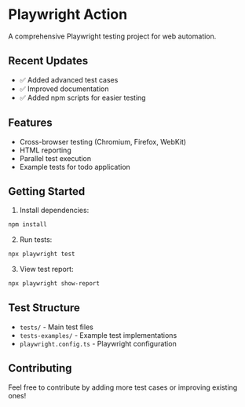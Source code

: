 # Playwright Action

A comprehensive Playwright testing project for web automation.

## Recent Updates

- ✅ Added advanced test cases
- ✅ Improved documentation
- ✅ Added npm scripts for easier testing

## Features

- Cross-browser testing (Chromium, Firefox, WebKit)
- HTML reporting
- Parallel test execution
- Example tests for todo application

## Getting Started

1. Install dependencies:
```bash
npm install
```

2. Run tests:
```bash
npx playwright test
```

3. View test report:
```bash
npx playwright show-report
```

## Test Structure

- `tests/` - Main test files
- `tests-examples/` - Example test implementations
- `playwright.config.ts` - Playwright configuration

## Contributing

Feel free to contribute by adding more test cases or improving existing ones!